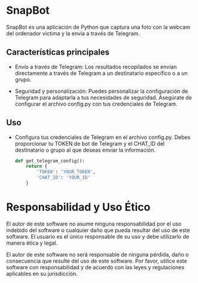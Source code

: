 
# SnapBot
SnapBot es una aplicación de Python que captura una foto con la webcam del ordenador victima y la envía a través de Telegram.

## Características principales

- Envío a través de Telegram: Los resultados recopilados se envían 
directamente a través de Telegram a un destinatario específico o a un grupo.

- Seguridad y personalización: Puedes personalizar la configuración de Telegram para adaptarla a tus 
necesidades de seguridad. Asegúrate de configurar el archivo config.py con tus credenciales de Telegram.

## Uso
- Configura tus credenciales de Telegram en el archivo config.py. Debes proporcionar
   tu TOKEN de bot de Telegram y el CHAT_ID del destinatario o grupo al que deseas enviar la información.

    ```python  
    def get_telegram_config():   
        return {  
            'TOKEN': 'YOUR_TOKEN',  
            'CHAT_ID': 'YOUR_ID'  
        }  
    ```
       
# Responsabilidad y Uso Ético
El autor de este software no asume ninguna responsabilidad por el uso indebido del 
software o cualquier daño que pueda resultar del uso de este software. El usuario es el único 
responsable de su uso y debe utilizarlo de manera ética y legal.

El autor de este software no será responsable de ninguna pérdida, daño o consecuencia que resulte del uso de este software.
Por favor, utilice este software con responsabilidad y de acuerdo con las leyes y regulaciones aplicables en su jurisdicción.

